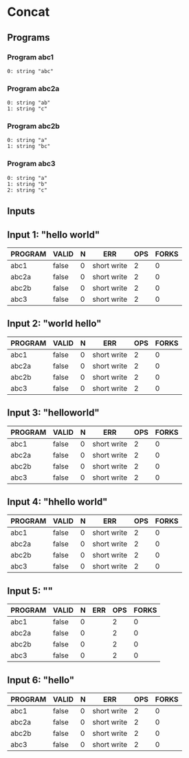 # Concat

## Programs

### Program abc1

```
0: string "abc"
```

### Program abc2a

```
0: string "ab"
1: string "c"
```

### Program abc2b

```
0: string "a"
1: string "bc"
```

### Program abc3

```
0: string "a"
1: string "b"
2: string "c"
```

## Inputs

## Input 1: "hello world"

| PROGRAM | VALID | N |     ERR     | OPS | FORKS |
|---------|-------|---|-------------|-----|-------|
| abc1    | false | 0 | short write |   2 |     0 |
| abc2a   | false | 0 | short write |   2 |     0 |
| abc2b   | false | 0 | short write |   2 |     0 |
| abc3    | false | 0 | short write |   2 |     0 |

## Input 2: "world hello"

| PROGRAM | VALID | N |     ERR     | OPS | FORKS |
|---------|-------|---|-------------|-----|-------|
| abc1    | false | 0 | short write |   2 |     0 |
| abc2a   | false | 0 | short write |   2 |     0 |
| abc2b   | false | 0 | short write |   2 |     0 |
| abc3    | false | 0 | short write |   2 |     0 |

## Input 3: "helloworld"

| PROGRAM | VALID | N |     ERR     | OPS | FORKS |
|---------|-------|---|-------------|-----|-------|
| abc1    | false | 0 | short write |   2 |     0 |
| abc2a   | false | 0 | short write |   2 |     0 |
| abc2b   | false | 0 | short write |   2 |     0 |
| abc3    | false | 0 | short write |   2 |     0 |

## Input 4: "hhello world"

| PROGRAM | VALID | N |     ERR     | OPS | FORKS |
|---------|-------|---|-------------|-----|-------|
| abc1    | false | 0 | short write |   2 |     0 |
| abc2a   | false | 0 | short write |   2 |     0 |
| abc2b   | false | 0 | short write |   2 |     0 |
| abc3    | false | 0 | short write |   2 |     0 |

## Input 5: ""

| PROGRAM | VALID | N |  ERR  | OPS | FORKS |
|---------|-------|---|-------|-----|-------|
| abc1    | false | 0 | <nil> |   2 |     0 |
| abc2a   | false | 0 | <nil> |   2 |     0 |
| abc2b   | false | 0 | <nil> |   2 |     0 |
| abc3    | false | 0 | <nil> |   2 |     0 |

## Input 6: "hello"

| PROGRAM | VALID | N |     ERR     | OPS | FORKS |
|---------|-------|---|-------------|-----|-------|
| abc1    | false | 0 | short write |   2 |     0 |
| abc2a   | false | 0 | short write |   2 |     0 |
| abc2b   | false | 0 | short write |   2 |     0 |
| abc3    | false | 0 | short write |   2 |     0 |

